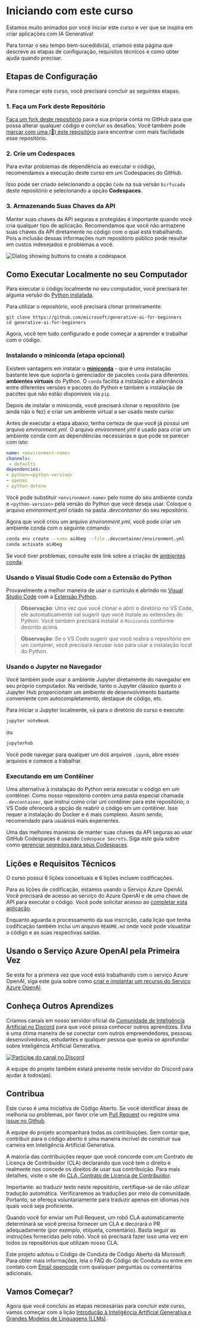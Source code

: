 # Iniciando com este curso

Estamos muito animados por você iniciar este curso e ver que se inspira em criar aplicações com IA Generativa!

Para tornar o seu tempo bem-sucedido(a), criamos esta página que descreve as etapas de configuração, requisitos técnicos e como obter ajuda quando precisar.

## Etapas de Configuração

Para começar este curso, você precisará concluir as seguintes etapas.

### 1. Faça um Fork deste Repositório

[Faça um fork deste repositório](https://github.com/microsoft/generative-ai-for-beginners/fork?wt.mc_id=studentamb_409460-koreyst) para a sua própria conta no GitHub para que possa alterar qualquer código e concluir os desafios. Você também pode [marcar com uma (🌟) este repositório](https://docs.github.com/en/get-started/exploring-projects-on-github/saving-repositories-with-stars?wt.mc_id=studentamb_409460-koreyst) para encontrar com mais facilidade esse repositório.

### 2. Crie um Codespaces

Para evitar problemas de dependência ao executar o código, recomendamos a execução deste curso em um Codespaces do GitHub.

Isso pode ser criado selecionando a opção `Code` na sua versão `birfucada` deste repositório e selecionando a opção **Codespaces**.

### 3. Armazenando Suas Chaves da API

Manter suas chaves da API seguras e protegidas é importante quando você cria qualquer tipo de aplicação. Recomendamos que você não armazene suas chaves da API diretamente no código com o qual está trabalhando. Pois a inclusão dessas informações num repositório público pode resultar em custos indesejados e problemas a você.

![Dialog showing buttons to create a codespace](../../images/who-will-pay.webp?wt.mc_id=studentamb_409460-koreyst)

## Como Executar Localmente no seu Computador

Para executar o código localmente no seu computador, você precisará ter alguma versão do [Python instalada](https://www.python.org/downloads?wt.mc_id=studentamb_409460-koreyst).

Para utilizar o repositório, você precisará clonar primeiramente:

```shell
git clone https://github.com/microsoft/generative-ai-for-beginners
cd generative-ai-for-beginners
```

Agora, você tem tudo configurado e pode começar a aprender e trabalhar com o código.

### Instalando o miniconda (etapa opcional)

Existem vantagens em instalar o **[miniconda](https://conda.io/en/latest/miniconda.html)** - que é uma instalação bastante leve que suporta o gerenciador de pacotes `conda` para diferentes **ambientes virtuais** do Python. O `conda` facilita a instalação e alternância entre diferentes versões e pacotes do Python e também a instalação de pacotes que não estão disponíveis via `pip`.

Depois de instalar o miniconda, você precisará clonar o repositório (se ainda não o fez) e criar um ambiente virtual a ser usado neste curso:

Antes de executar a etapa abaixo, tenha certeza de que você já possui um arquivo *environment.yml*. O arquivo *environment.yml* é usado para criar um ambiente conda com as dependências necessárias e que pode se parecer com isto:

```yml
name: <environment-name>
channels:  
 - defaults
dependencies:  
- python=<python-version>  
- openai  
- python-dotenv
```

Você pode substituir `<environment-name>` pelo nome do seu ambiente conda e `<python-version>` pela versão do Python que você deseja usar. Coloque o arquivo *environment.yml* criado na pasta *.devcontainer* do seu repositório.

Agora que você criou um arquivo *environment.yml*, você pode criar um ambiente conda com o seguinte comando:

```bash
conda env create --name ai4beg --file .devcontainer/environment.yml
conda activate ai4beg
```

Se você tiver problemas, consulte este link sobre a criação de [ambientes conda](https://docs.conda.io/projects/conda/en/latest/user-guide/tasks/manage-environments.html).

### Usando o Visual Studio Code com a Extensão do Python

Provavelmente a melhor maneira de usar o currículo é abrindo no [Visual Studio Code](http://code.visualstudio.com/?wt.mc_id=studentamb_409460-koreyst) com a [Extensão Python](https://marketplace.visualstudio.com/items?itemName=ms-python.python&WT.mc_id=academic-105485-koreyst).

> **Observação**: Uma vez que você clonar e abrir o diretório no VS Code, ele automaticamente vai sugerir que você instale as extensões do Python. Você também precisará instalar o `Miniconda` conforme descrito acima.

> **Observação**: Se o VS Code sugerir que você reabra o repositório em um container, você precisará recusar isso para usar a instalação local do Python. 

### Usando o Jupyter no Navegador

Você também pode usar o ambiente Jupyter diretamente do navegador em seu próprio computador. Na verdade, tanto o Jupyter clássico quanto o Jupyter Hub proporcionam um ambiente de desenvolvimento bastante conveniente com autocompletamento, destaque de código, etc.

Para iniciar o Jupyter localmente, vá para o diretório do curso e execute:

```bash
jupyter notebook
```

ou

```bash
jupyterhub
```

Você pode navegar para qualquer um dos arquivos `.ipynb`, abre esses arquivos e comece a trabalhar.

### Executando em um Contêiner

Uma alternativa à instalação do Python seria executar o código em um contêiner. Como nosso repositório contém uma pasta especial chamada `.devcontainer`, que instrui como criar um contêiner para este repositório, o VS Code oferecerá a opção de reabrir o código em um contêiner. Isso requer a instalação do Docker e é mais complexo. Assim sendo, recomendado para usuários mais experientes.

Uma das melhores maneiras de manter suas chaves da API seguras ao usar GitHub Codespaces é usando `Codespace Secrets`. Siga este guia sobre como [gerenciar segredos para seus Codespaces](https://docs.github.com/en/codespaces/managing-your-codespaces/managing-secrets-for-your-codespaces?wt.mc_id=studentamb_409460-koreyst).

## Lições e Requisitos Técnicos

O curso possui 6 lições conceituais e 6 lições incluem codificações.

Para as lições de codificação, estamos usando o Serviço Azure OpenAI. Você precisará de acesso ao serviço do Azure OpenAI e de uma chave de API para executar o código. Você pode solicitar acesso ao [completar esta aplicação](https://customervoice.microsoft.com/Pages/ResponsePage.aspx?id=v4j5cvGGr0GRqy180BHbR7en2Ais5pxKtso_Pz4b1_xUOFA5Qk1UWDRBMjg0WFhPMkIzTzhKQ1dWNyQlQCN0PWcu&culture=en-us&country=us?wt.mc_id=studentamb_409460-koreyst).

Enquanto aguarda o processamento da sua inscrição, cada lição que tenha codificação também inclui um arquivo `README.md` onde você pode visualizar o código e as suas respectivas saídas.

## Usando o Serviço Azure OpenAI pela Primeira Vez

Se esta for a primeira vez que você está trabalhando com o serviço Azure OpenAI, siga este guia sobre como [criar e implantar um recurso do Serviço Azure OpenAI](https://learn.microsoft.com/azure/ai-services/openai/how-to/create-resource?pivots=web-portal&WT.mc_id=academic-105485-koreyst).

## Conheça Outros Aprendizes

Criamos canais em nosso servidor oficial da [Comunidade de Inteligência Artificial no Discord](https://aka.ms/genai-discord?wt.mc_id=studentamb_409460-koreyst) para que você possa conhecer outros aprendizes. Esta é uma ótima maneira de se conectar com outros empreendedores, pessoas desenvolvedoras, estudantes e qualquer pessoa que queira se aprofundar sobre Inteligência Artificial Generativa.

[![Participe do canal no Discord](https://dcbadge.limes.pink/api/server/ByRwuEEgH4)](https://aka.ms/genai-discord?wt.mc_id=studentamb_409460-koreyst)

A equipe do projeto também estará presente neste servidor do Discord para ajudar à todos(as).

## Contribua

Este curso é uma iniciativa de Código Aberto. Se você identificar áreas de melhoria ou problemas, por favor crie um [Pull Request](https://github.com/microsoft/generative-ai-for-beginners/pulls?wt.mc_id=studentamb_409460-koreyst) ou registre uma [issue no Github](https://github.com/microsoft/generative-ai-for-beginners/issues?wt.mc_id=studentamb_409460-koreyst).

A equipe do projeto acompanhará todas as contribuições. Sem contar que, contribuir para o código aberto é uma maneira incrível de construir sua carreira em Inteligência Artificial Generativa.

A maioria das contribuições requer que você concorde com um Contrato de Licença de Contribuidor (CLA) declarando que você tem o direito e realmente nos concede os direitos de usar sua contribuição. Para mais detalhes, visite o site do [CLA, Contrato de Licença de Contribuidor](https://cla.microsoft.com?wt.mc_id=studentamb_409460-koreyst).

Importante: ao traduzir texto neste repositório, certifique-se de não utilizar tradução automática. Verificaremos as traduções por meio da comunidade. Portanto, se ofereça voluntariamente para traduzir apenas em idiomas nos quais você seja proficiente.

Quando você for enviar um Pull Request, um robô CLA automaticamente determinará se você precisa fornecer um CLA e decorará o PR adequadamente (por exemplo, etiqueta, comentário). Basta seguir as instruções fornecidas pelo robô. Você só precisará fazer isso uma vez em todos os repositórios que utilizam nosso CLA.

Este projeto adotou o Código de Conduta de Código Aberto da Microsoft. Para obter mais informações, leia o FAQ do Código de Conduta ou entre em contato com [Email opencode](opencode@microsoft.com) com quaisquer perguntas ou comentários adicionais.

## Vamos Começar?

Agora que você concluiu as etapas necessárias para concluir este curso, vamos começar com a lição [Introdução à Inteligência Artificial Generativa e Grandes Modelos de Linguagens (LLMs)](../../../01-introduction-to-genai/translations/pt-br/README.md?wt.mc_id=studentamb_409460-koreyst).

